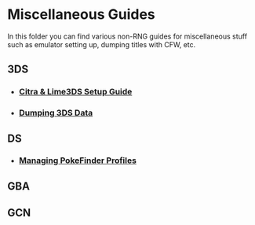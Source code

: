 # Miscellaneous Guides

In this folder you can find various non-RNG guides for miscellaneous stuff such as emulator setting up, dumping titles with CFW, etc.

## 3DS
- ### [Citra & Lime3DS Setup Guide](https://github.com/Wi-Fi-Labs/Labs-Guides/blob/main/MISC/3DS/CitraSetup.md)
- ### [Dumping 3DS Data](https://github.com/Wi-Fi-Labs/Labs-Guides/blob/main/MISC/3DS/Dumping3DSData.md)

## DS
- ### [Managing PokeFinder Profiles](https://github.com/Wi-Fi-Labs/Labs-Guides/blob/main/MISC/DS/PokeFinderProfiles.md)

## GBA

## GCN

